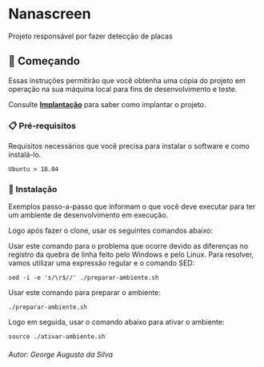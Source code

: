 # Nanascreen

Projeto responsável por fazer detecção de placas

## 🚀 Começando

Essas instruções permitirão que você obtenha uma cópia do projeto em operação na sua máquina local para fins de desenvolvimento e teste.

Consulte **[Implantação](#-implanta%C3%A7%C3%A3o)** para saber como implantar o projeto.

### 📋 Pré-requisitos

Requisitos necessários que você precisa para instalar o software e como instalá-lo.

```
Ubuntu > 18.04
```

### 🔧 Instalação

Exemplos passo-a-passo que informam o que você deve executar para ter um ambiente de desenvolvimento em execução.

Logo após fazer o clone, usar os seguintes comandos abaixo:


Usar este comando para o problema que ocorre devido as diferenças no registro da quebra de linha feito pelo Windows e pelo Linux. Para resolver, vamos utilizar uma expressão regular e o comando SED:
```
sed -i -e 's/\r$//' ./preparar-ambiente.sh
```

Usar este comando para preparar o ambiente:
```
./preparar-ambiente.sh
```

Logo em seguida, usar o comando abaixo para ativar o ambiente:

```
source ./ativar-ambiente.sh
```

###### Autor: George Augusto da Silva
